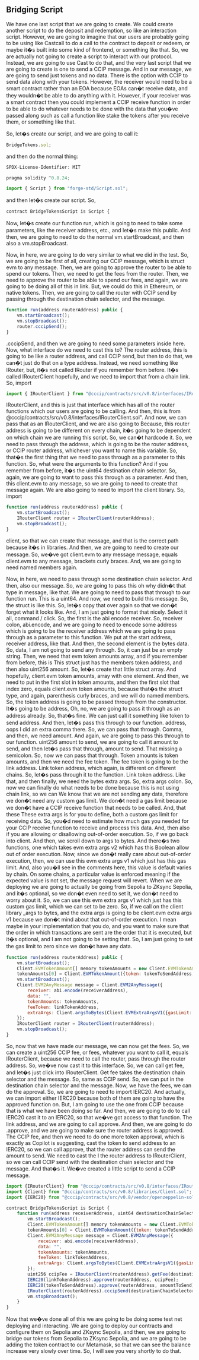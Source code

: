 ## Bridging Script

We have one last script that we are going to create. We could create another script to do the deposit and redemption, so like an interaction script. However, we are going to imagine that our users are probably going to be using like Castcall to do a call to the contract to deposit or redeem, or maybe it�s built into some kind of frontend, or something like that. So, we are actually not going to create a script to interact with our protocol. Instead, we are going to use Cast to do that, and the very last script that we are going to create is one to send a CCIP message. And in our message, we are going to send just tokens and no data. There is the option with CCIP to send data along with your tokens. However, the receiver would need to be a smart contract rather than an EOA because EOAs can�t receive data, and they wouldn�t be able to do anything with it. However, if your receiver was a smart contract then you could implement a CCIP receive function in order to be able to do whatever needs to be done with the data that you�ve passed along such as call a function like stake the tokens after you receive them, or something like that.

So, let�s create our script, and we are going to call it:

```javascript
BridgeTokens.sol;
```

and then do the normal thing:

```javascript
SPDX-License-Identifier: MIT
```

```javascript
pragma solidity ^0.8.24;
```

```javascript
import { Script } from "forge-std/Script.sol";
```

and then let�s create our script. So,

```javascript
contract BridgeTokensScript is Script {
```

Now, let�s create our function run, which is going to need to take some parameters, like the receiver address, etc., and let�s make this public. And then, we are going to need to do the normal vm.startBroadcast, and then also a vm.stopBroadcast.

Now, in here, we are going to do very similar to what we did in the test. So, we are going to be first of all, creating our CCIP message, which is struct evm to any message. Then, we are going to approve the router to be able to spend our tokens. Then, we need to get the fees from the router. Then, we need to approve the router to be able to spend our fees, and again, we are going to be doing all of this in link. But, we could do this in Ethereum, or native tokens. Then, we are going to call the router with CCIP send by passing through the destination chain selector, and the message.

```javascript
function run(address routerAddress) public {
    vm.startBroadcast();
    vm.stopBroadcast();
    router.cccipSend();
}
```

.cccipSend, and then we are going to need some parameters inside here. Now, what interface do we need to cast this to? The router address, this is going to be like a router address, and call CCIP send, but then to do that, we can�t just do that on a type address. Instead, we need something like IRouter, but, it�s not called IRouter if you remember from before. It�s called IRouterClient hopefully, and we need to import that from a chain link. So, import

```javascript
import { IRouterClient } from "@cccip/contracts/src/v0.8/interfaces/IRouterClient.sol";
```

IRouterClient, and this is just that interface which has all of the router functions which our users are going to be calling. And then, this is from @cccip/contracts/src/v0.8/interfaces/IRouterClient.sol". And now, we can pass that as an IRouterClient, and we are also going to Because, this router address is going to be different on every chain, it�s going to be dependent on which chain we are running this script. So, we can�t hardcode it. So, we need to pass through the address, which is going to be the router address, or CCIP router address, whichever you want to name this variable. So, that�s the first thing that we need to pass through as a parameter to this function. So, what were the arguments to this function? And if you remember from before, it�s the uint64 destination chain selector. So, again, we are going to want to pass this through as a parameter. And then, this client.evm to any message, so we are going to need to create that message again. We are also going to need to import the client library. So, import

```javascript
function run(address routerAddress) public {
    vm.startBroadcast();
    IRouterClient router = IRouterClient(routerAddress);
    vm.stopBroadcast();
}
```

client, so that we can create that message, and that is the correct path because it�s in libraries. And then, we are going to need to create our message. So, we�ve got client.evm to any message message, equals client.evm to any message, brackets curly braces. And, we are going to need named members again.

Now, in here, we need to pass through some destination chain selector. And then, also our message. So, we are going to pass this oh why didn�t that type in message, like that. We are going to need to pass that through to our function run. This is a uint64. And now, we need to build this message. So, the struct is like this. So, let�s copy that over again so that we don�t forget what it looks like. And, I am just going to format that nicely. Select it all, command / click. So, the first is the abi encode receiver. So, receiver colon, abi.encode, and we are going to need to encode some address which is going to be the receiver address which we are going to pass through as a parameter to this function. We put at the start address, receiver address, like that. And then, the second element is the bytes data. So, data, I am not going to send any through. So, it can just be an empty string. Then, we need that evm token amounts array, and if you remember from before, this is This struct just has the members token address, and then also uint256 amount. So, let�s create that little struct array. And hopefully, client.evm token amounts, array with one element. And then, we need to put in the first slot in token amounts, and then the first slot that index zero, equals client.evm token amounts, because that�s the struct type, and again, parenthesis curly braces, and we will do named members. So, the token address is going to be passed through from the constructor. It�s going to be address, Oh, no, we are going to pass it through as an address already. So, that�s fine. We can just call it something like token to send address. And then, let�s pass this through to our function. address, oops I did an extra comma there. So, we can pass that through. Comma, and then, we need amount. And again, we are going to pass this through to our function. uint256 amount to send, we are going to call it amount to send, and then let�s pass that through, amount to send. That missing a semicolon. So, now we can pass that through. Token amounts is token amounts, and then we need the fee token. The fee token is going to be the link address. Link token address, which again, is different on different chains. So, let�s pass through it to the function. Link token address. Like that, and then finally, we need the bytes extra args. So, extra args colon. So, now we can finally do what needs to be done because this is not using chain link, so we can We know that we are not sending any data, therefore we don�t need any custom gas limit. We don�t need a gas limit because we don�t have a CCIP receive function that needs to be called. And, that these These extra args is for you to define, both a custom gas limit for receiving data. So, you�d need to estimate how much gas you needed for your CCIP receive function to receive and process this data. And, then also if you are allowing or disallowing out-of-order execution. So, if we go back into client. And then, we scroll down to args to bytes. And there�s two functions, one which takes evm extra args v2 which has this Boolean allow out of order execution. Now, since we don�t really care about out-of-order execution, then, we can use this evm extra args v1 which just has this gas limit. And, also you�ll see in the comments here, this value is default varies by chain. On some chains, a particular value is enforced meaning if the expected value is not set, the message request will revert. When we are deploying we are going to actually be going from Sepolia to ZKsync Sepolia, and it�s optional, so we don�t even need to set it, we don�t need to worry about it. So, we can use this evm extra args v1 which just has this custom gas limit, which we can set to be zero. So, if we call on the client library \_args to bytes, and the extra args is going to be client.evm extra args v1 because we don�t mind about that out-of-order execution. I mean maybe in your implementation that you do, and you want to make sure that the order in which transactions are sent are the order that it is executed, but it�s optional, and I am not going to be setting that. So, I am just going to set the gas limit to zero since we don�t have any data.

```javascript
function run(address routerAddress) public {
    vm.startBroadcast();
    Client.EVMTokenAmount[] memory tokenAmounts = new Client.EVMTokenAmount[](1);
    tokenAmounts[0] = Client.EVMTokenAmount({token: tokenToSendAddress, amount: amountToSend});
    vm.startBroadcast();
    Client.EVM2AnyMessage message = Client.EVM2AnyMessage({
        receiver: abi.encode(receiverAddress),
        data: "",
        tokenAmounts: tokenAmounts,
        feeToken: linkTokenAddress,
        extraArgs: Client.argsToBytes(Client.EVMExtraArgsV1({gasLimit: 0}));
    });
    IRouterClient router = IRouterClient(routerAddress);
    vm.stopBroadcast();
}
```

So, now that we have made our message, we can now get the fees. So, we can create a uint256 CCIP fee, or fees, whatever you want to call it, equals IRouterClient, because we need to call the router, pass through the router address. So, we�ve now cast it to this interface. So, we can call get fee, and let�s just click into IRouterClient. Get fee takes the destination chain selector and the message. So, same as CCIP send. So, we can put in the destination chain selector and the message. Now, we have the fees, we can do the approval. So, we are going to need to import IERC20. And actually, we can import either IERC20 because both of them are going to have the approved function on. But, I am going to use the one from CCIP because that is what we have been doing so far. And then, we are going to do to call IERC20 cast it to an IERC20, so that we�ve got access to that function. The link address, and we are going to call approve. And then, we are going to do .approve, and we are going to make sure the router address is approved. The CCIP fee, and then we need to do one more token approval, which is exactly as Copilot is suggesting, cast the token to send address to an IERC20, so we can call approve, that the router address can send the amount to send. We need to cast the I the router address to IRouterClient, so we can call CCIP send with the destination chain selector and the message. And that�s it. We�ve created a little script to send a CCIP message.

```javascript
import {IRouterClient} from "@cccip/contracts/src/v0.8/interfaces/IRouterClient.sol";
import {Client} from "@cccip/contracts/src/v0.8/libraries/Client.sol";
import {IERC20} from "@cccip/contracts/src/v0.8/vendor/openzeppelin-solidity/v4.8.3/contracts/token/ERC20/IERC20.sol";

contract BridgeTokensScript is Script {
    function run(address receiverAddress, uint64 destinationChainSelector, address tokenToSendAddress, uint256 amountToSend, address linkTokenAddress, address routerAddress) public {
        vm.startBroadcast();
        Client.EVMTokenAmount[] memory tokenAmounts = new Client.EVMTokenAmount[](1);
        tokenAmounts[0] = Client.EVMTokenAmount({token: tokenToSendAddress, amount: amountToSend});
        Client.EVM2AnyMessage message = Client.EVM2AnyMessage({
            receiver: abi.encode(receiverAddress),
            data: "",
            tokenAmounts: tokenAmounts,
            feeToken: linkTokenAddress,
            extraArgs: Client.argsToBytes(Client.EVMExtraArgsV1({gasLimit: 0}))
        });
        uint256 ccipFee = IRouterClient(routerAddress).getFee(destinationChainSelector, message);
        IERC20(linkTokenAddress).approve(routerAddress, ccipFee);
        IERC20(tokenToSendAddress).approve(routerAddress, amountToSend);
        IRouterClient(routerAddress).cccipSend(destinationChainSelector, message);
        vm.stopBroadcast();
    }
}
```

Now that we�ve done all of this we are going to be doing some test net deploying and interacting. We are going to deploy our contracts and configure them on Sepolia and ZKsync Sepolia, and then, we are going to bridge our tokens from Sepolia to ZKsync Sepolia, and we are going to be adding the token contract to our Metamask, so that we can see the balance increase very slowly over time. So, I will see you very shortly to do that.
